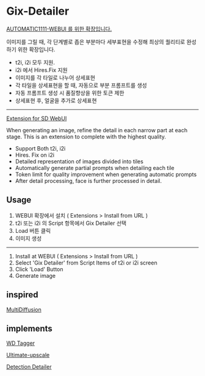 # Gix-Detailer

[AUTOMATIC1111-WEBUI 를 위한 확장입니다.](https://github.com/AUTOMATIC1111/stable-diffusion-webui)

이미지를 그릴 때, 각 단계별로 좁은 부분마다 세부표현을 수정해
최상의 퀄리티로 완성하기 위한 확장입니다.

- t2i, i2i 모두 지원.
- i2i 에서 Hires.Fix 지원
- 이미지를 각 타일로 나누어 상세표현
- 각 타일을 상세표현을 할 때, 자동으로 부분 프롬프트를 생성
- 자동 프롬프트 생성 시 품질향상을 위한 토큰 제한
- 상세표현 후, 얼굴을 추가로 상세표현

-------

[Extension for SD WebUI](https://github.com/AUTOMATIC1111/stable-diffusion-webui)

When generating an image, refine the detail in each narrow part at each stage.
This is an extension to complete with the highest quality.

- Support Both t2i, i2i
- Hires. Fix on i2i
- Detailed representation of images divided into tiles
- Automatically generate partial prompts when detailing each tile
- Token limit for quality improvement when generating automatic prompts
- After detail processing, face is further processed in detail.

## Usage
1. WEBUI 확장에서 설치 ( Extensions > Install from URL )
2. t2i 또는 i2i 의 Script 항목에서 Gix Detailer 선택
3. Load 버튼 클릭
4. 이미지 생성

-------

1. Install at WEBUI ( Extensions > Install from URL )
2. Select 'Gix Detailer'  from Script Items of t2i or i2i screen
3. Click 'Load' Button
4. Generate image

## inspired
[MultiDiffusion](https://multidiffusion.github.io/)

## implements
[WD Tagger](https://github.com/toriato/stable-diffusion-webui-wd14-tagger)

[Ultimate-upscale](https://github.com/Coyote-A/ultimate-upscale-for-automatic1111)

[Detection Detailer](https://github.com/dustysys/ddetailer)
